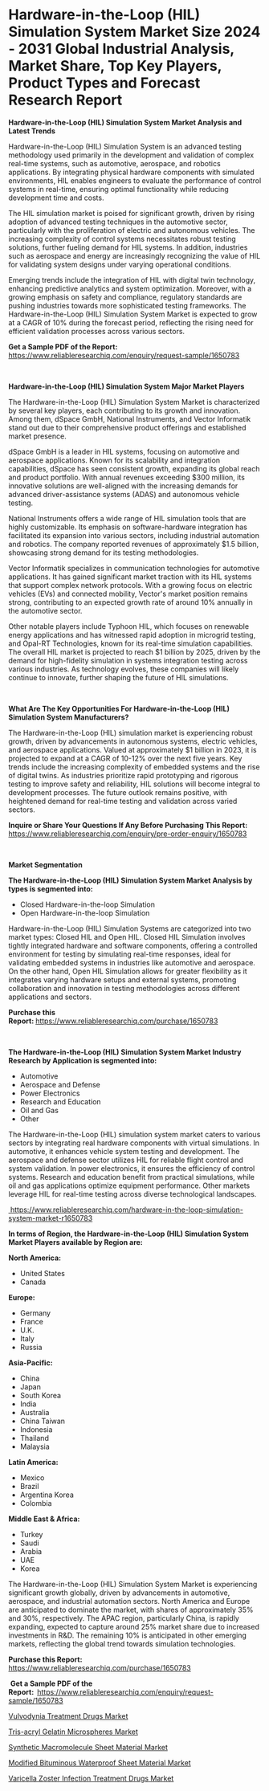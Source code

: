 <p><h1>Hardware-in-the-Loop (HIL) Simulation System Market Size 2024 - 2031 Global Industrial Analysis, Market Share, Top Key Players, Product Types and Forecast Research Report</h1></p><p><strong>Hardware-in-the-Loop (HIL) Simulation System Market Analysis and Latest Trends</strong></p>
<p><p>Hardware-in-the-Loop (HIL) Simulation System is an advanced testing methodology used primarily in the development and validation of complex real-time systems, such as automotive, aerospace, and robotics applications. By integrating physical hardware components with simulated environments, HIL enables engineers to evaluate the performance of control systems in real-time, ensuring optimal functionality while reducing development time and costs.</p><p>The HIL simulation market is poised for significant growth, driven by rising adoption of advanced testing techniques in the automotive sector, particularly with the proliferation of electric and autonomous vehicles. The increasing complexity of control systems necessitates robust testing solutions, further fueling demand for HIL systems. In addition, industries such as aerospace and energy are increasingly recognizing the value of HIL for validating system designs under varying operational conditions.</p><p>Emerging trends include the integration of HIL with digital twin technology, enhancing predictive analytics and system optimization. Moreover, with a growing emphasis on safety and compliance, regulatory standards are pushing industries towards more sophisticated testing frameworks. The Hardware-in-the-Loop (HIL) Simulation System Market is expected to grow at a CAGR of 10% during the forecast period, reflecting the rising need for efficient validation processes across various sectors.</p></p>
<p><strong>Get a Sample PDF of the Report:&nbsp;</strong> <a href="https://www.reliableresearchiq.com/enquiry/request-sample/1650783?utm_campaign=1106&utm_medium=2&utm_source=Github&utm_content=ia&utm_term=08122024&utm_id=hardware-in-the-loop-hil-simulation-system">https://www.reliableresearchiq.com/enquiry/request-sample/1650783</a></p>
<p>&nbsp;</p>
<p><strong>Hardware-in-the-Loop (HIL) Simulation System Major Market Players</strong></p>
<p><p>The Hardware-in-the-Loop (HIL) Simulation System Market is characterized by several key players, each contributing to its growth and innovation. Among them, dSpace GmbH, National Instruments, and Vector Informatik stand out due to their comprehensive product offerings and established market presence.</p><p>dSpace GmbH is a leader in HIL systems, focusing on automotive and aerospace applications. Known for its scalability and integration capabilities, dSpace has seen consistent growth, expanding its global reach and product portfolio. With annual revenues exceeding $300 million, its innovative solutions are well-aligned with the increasing demands for advanced driver-assistance systems (ADAS) and autonomous vehicle testing.</p><p>National Instruments offers a wide range of HIL simulation tools that are highly customizable. Its emphasis on software-hardware integration has facilitated its expansion into various sectors, including industrial automation and robotics. The company reported revenues of approximately $1.5 billion, showcasing strong demand for its testing methodologies.</p><p>Vector Informatik specializes in communication technologies for automotive applications. It has gained significant market traction with its HIL systems that support complex network protocols. With a growing focus on electric vehicles (EVs) and connected mobility, Vector's market position remains strong, contributing to an expected growth rate of around 10% annually in the automotive sector.</p><p>Other notable players include Typhoon HIL, which focuses on renewable energy applications and has witnessed rapid adoption in microgrid testing, and Opal-RT Technologies, known for its real-time simulation capabilities. The overall HIL market is projected to reach $1 billion by 2025, driven by the demand for high-fidelity simulation in systems integration testing across various industries. As technology evolves, these companies will likely continue to innovate, further shaping the future of HIL simulations.</p></p>
<p>&nbsp;</p>
<p><strong>What Are The Key Opportunities For Hardware-in-the-Loop (HIL) Simulation System Manufacturers?</strong></p>
<p><p>The Hardware-in-the-Loop (HIL) simulation market is experiencing robust growth, driven by advancements in autonomous systems, electric vehicles, and aerospace applications. Valued at approximately $1 billion in 2023, it is projected to expand at a CAGR of 10-12% over the next five years. Key trends include the increasing complexity of embedded systems and the rise of digital twins. As industries prioritize rapid prototyping and rigorous testing to improve safety and reliability, HIL solutions will become integral to development processes. The future outlook remains positive, with heightened demand for real-time testing and validation across varied sectors.</p></p>
<p><strong>Inquire or Share Your Questions If Any Before Purchasing This Report:</strong> <a href="https://www.reliableresearchiq.com/enquiry/pre-order-enquiry/1650783?utm_campaign=1106&utm_medium=2&utm_source=Github&utm_content=ia&utm_term=08122024&utm_id=hardware-in-the-loop-hil-simulation-system">https://www.reliableresearchiq.com/enquiry/pre-order-enquiry/1650783</a></p>
<p>&nbsp;</p>
<p><strong>Market Segmentation</strong></p>
<p><strong>The Hardware-in-the-Loop (HIL) Simulation System Market Analysis by types is segmented into:</strong></p>
<p><ul><li>Closed Hardware-in-the-loop Simulation</li><li>Open Hardware-in-the-loop Simulation</li></ul></p>
<p><p>Hardware-in-the-Loop (HIL) Simulation Systems are categorized into two market types: Closed HIL and Open HIL. Closed HIL Simulation involves tightly integrated hardware and software components, offering a controlled environment for testing by simulating real-time responses, ideal for validating embedded systems in industries like automotive and aerospace. On the other hand, Open HIL Simulation allows for greater flexibility as it integrates varying hardware setups and external systems, promoting collaboration and innovation in testing methodologies across different applications and sectors.</p></p>
<p><strong>Purchase this Report:&nbsp;</strong><a href="https://www.reliableresearchiq.com/purchase/1650783?utm_campaign=1106&utm_medium=2&utm_source=Github&utm_content=ia&utm_term=08122024&utm_id=hardware-in-the-loop-hil-simulation-system">https://www.reliableresearchiq.com/purchase/1650783</a></p>
<p>&nbsp;</p>
<p><strong>The Hardware-in-the-Loop (HIL) Simulation System Market Industry Research by Application is segmented into:</strong></p>
<p><ul><li>Automotive</li><li>Aerospace and Defense</li><li>Power Electronics</li><li>Research and Education</li><li>Oil and Gas</li><li>Other</li></ul></p>
<p><p>The Hardware-in-the-Loop (HIL) simulation system market caters to various sectors by integrating real hardware components with virtual simulations. In automotive, it enhances vehicle system testing and development. The aerospace and defense sector utilizes HIL for reliable flight control and system validation. In power electronics, it ensures the efficiency of control systems. Research and education benefit from practical simulations, while oil and gas applications optimize equipment performance. Other markets leverage HIL for real-time testing across diverse technological landscapes.</p></p>
<p><a href="https://www.reliableresearchiq.com/hardware-in-the-loop-simulation-system-market-r1650783?utm_campaign=1106&utm_medium=2&utm_source=Github&utm_content=ia&utm_term=08122024&utm_id=hardware-in-the-loop-hil-simulation-system">&nbsp;https://www.reliableresearchiq.com/hardware-in-the-loop-simulation-system-market-r1650783</a></p>
<p><strong>In terms of Region, the Hardware-in-the-Loop (HIL) Simulation System Market Players available by Region are:</strong></p>
<p>
    <p> <strong> North America: </strong>
        <ul>
            <li>United States</li>
            <li>Canada</li>
        </ul>
        </p> 
    <p> <strong> Europe: </strong>
        <ul>
            <li>Germany</li>
            <li>France</li>
            <li>U.K.</li>
            <li>Italy</li>
            <li>Russia</li>
        </ul>
        </p> 
    <p> <strong> Asia-Pacific: </strong>
        <ul>
            <li>China</li>
            <li>Japan</li>
            <li>South Korea</li>
            <li>India</li>
            <li>Australia</li>
            <li>China Taiwan</li>
            <li>Indonesia</li>
            <li>Thailand</li>
            <li>Malaysia</li>
        </ul>
        </p> 
    <p> <strong> Latin America: </strong>
        <ul>
            <li>Mexico</li>
            <li>Brazil</li>
            <li>Argentina Korea</li>
            <li>Colombia</li>
        </ul>
        </p> 
    <p> <strong> Middle East & Africa: </strong>
        <ul>
            <li>Turkey</li>
            <li>Saudi</li>
            <li>Arabia</li>
            <li>UAE</li>
            <li>Korea</li>
        </ul>
    </p>
    </p>
<p><p>The Hardware-in-the-Loop (HIL) Simulation System Market is experiencing significant growth globally, driven by advancements in automotive, aerospace, and industrial automation sectors. North America and Europe are anticipated to dominate the market, with shares of approximately 35% and 30%, respectively. The APAC region, particularly China, is rapidly expanding, expected to capture around 25% market share due to increased investments in R&D. The remaining 10% is anticipated in other emerging markets, reflecting the global trend towards simulation technologies.</p></p>
<p><strong>Purchase this Report: </strong><a href="https://www.reliableresearchiq.com/purchase/1650783?utm_campaign=1106&utm_medium=2&utm_source=Github&utm_content=ia&utm_term=08122024&utm_id=hardware-in-the-loop-hil-simulation-system">https://www.reliableresearchiq.com/purchase/1650783</a></p>
<p>&nbsp;<strong>Get a Sample PDF of the Report:&nbsp;&nbsp;</strong><a href="https://www.reliableresearchiq.com/enquiry/request-sample/1650783?utm_campaign=1106&utm_medium=2&utm_source=Github&utm_content=ia&utm_term=08122024&utm_id=hardware-in-the-loop-hil-simulation-system">https://www.reliableresearchiq.com/enquiry/request-sample/1650783</a></p>
<p><strong></strong></p>
<p><p><a href="https://www.linkedin.com/pulse/expanding-vulvodynia-treatment-drugs-market-size-projected-wq2be?utm_campaign=1106&utm_medium=2&utm_source=Github&utm_content=ia&utm_term=08122024&utm_id=hardware-in-the-loop-hil-simulation-system">Vulvodynia Treatment Drugs Market</a></p><p><a href="https://www.linkedin.com/pulse/upcoming-boom-tris-acryl-gelatin-microspheres-market-projections-umfse?utm_campaign=1106&utm_medium=2&utm_source=Github&utm_content=ia&utm_term=08122024&utm_id=hardware-in-the-loop-hil-simulation-system">Tris-acryl Gelatin Microspheres Market</a></p><p><a href="https://www.linkedin.com/pulse/compreh-proposis-fbaif?utm_campaign=1106&utm_medium=2&utm_source=Github&utm_content=ia&utm_term=08122024&utm_id=hardware-in-the-loop-hil-simulation-system">Synthetic Macromolecule Sheet Material Market</a></p><p><a href="https://www.linkedin.com/pulse/the-sympatico-insight-9odme?utm_campaign=1106&utm_medium=2&utm_source=Github&utm_content=ia&utm_term=08122024&utm_id=hardware-in-the-loop-hil-simulation-system">Modified Bituminous Waterproof Sheet Material Market</a></p><p><a href="https://www.linkedin.com/pulse/global-varicella-zoster-infection-treatment-drugs-market-size-pk0oe?utm_campaign=1106&utm_medium=2&utm_source=Github&utm_content=ia&utm_term=08122024&utm_id=hardware-in-the-loop-hil-simulation-system">Varicella Zoster Infection Treatment Drugs Market</a></p></p>
